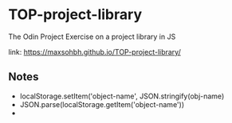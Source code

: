 # TOP-project-library
The Odin Project Exercise on a project library in JS

link: https://maxsohbh.github.io/TOP-project-library/

## Notes 
- localStorage.setItem('object-name', JSON.stringify(obj-name)
- JSON.parse(localStorage.getItem('object-name'))
- 
